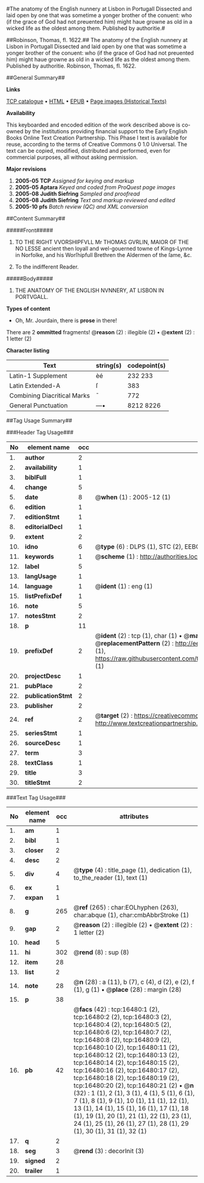 #The anatomy of the English nunnery at Lisbon in Portugall Dissected and laid open by one that was sometime a yonger brother of the conuent: who (if the grace of God had not preuented him) might haue growne as old in a wicked life as the oldest among them. Published by authoritie.#

##Robinson, Thomas, fl. 1622.##
The anatomy of the English nunnery at Lisbon in Portugall Dissected and laid open by one that was sometime a yonger brother of the conuent: who (if the grace of God had not preuented him) might haue growne as old in a wicked life as the oldest among them. Published by authoritie.
Robinson, Thomas, fl. 1622.

##General Summary##

**Links**

[TCP catalogue](http://www.ota.ox.ac.uk/tcp/)  • 
[HTML](http://tei.it.ox.ac.uk/tcp/Texts-HTML/free/A10/A10852.html)  • 
[EPUB](http://tei.it.ox.ac.uk/tcp/Texts-EPUB/free/A10/A10852.epub) • 
[Page images (Historical Texts)](https://data.historicaltexts.jisc.ac.uk/view?pubId=eebo-99851212e&pageId=eebo-99851212e-16480-1)

**Availability**

This keyboarded and encoded edition of the
	       work described above is co-owned by the institutions
	       providing financial support to the Early English Books
	       Online Text Creation Partnership. This Phase I text is
	       available for reuse, according to the terms of Creative
	       Commons 0 1.0 Universal. The text can be copied,
	       modified, distributed and performed, even for
	       commercial purposes, all without asking permission.

**Major revisions**

1. __2005-05__ __TCP__ *Assigned for keying and markup*
1. __2005-05__ __Aptara__ *Keyed and coded from ProQuest page images*
1. __2005-08__ __Judith Siefring__ *Sampled and proofread*
1. __2005-08__ __Judith Siefring__ *Text and markup reviewed and edited*
1. __2005-10__ __pfs__ *Batch review (QC) and XML conversion*

##Content Summary##

#####Front#####

1. TO THE RIGHT
VVORSHIPFVLL
Mr THOMAS GVRLIN, MAIOR
OF THE NO LESSE
ancient then loyall and wel-gouerned
towne of Kings-Lynne in Norfolke,
and his Worſhipfull Brethren
the Aldermen of the
ſame, &c.

1. To the indifferent Reader.

#####Body#####

1. THE
ANATOMY OF
THE ENGLISH
NVNNERY, AT LISBON
IN PORTVGALL.

**Types of content**

  * Oh, Mr. Jourdain, there is **prose** in there!

There are 2 **ommitted** fragments! 
 @__reason__ (2) : illegible (2)  •  @__extent__ (2) : 1 letter (2)

**Character listing**


|Text|string(s)|codepoint(s)|
|---|---|---|
|Latin-1 Supplement|èé|232 233|
|Latin Extended-A|ſ|383|
|Combining             Diacritical Marks|̄|772|
|General Punctuation|—•|8212 8226|

##Tag Usage Summary##

###Header Tag Usage###

|No|element name|occ|attributes|
|---|---|---|---|
|1.|__author__|2||
|2.|__availability__|1||
|3.|__biblFull__|1||
|4.|__change__|5||
|5.|__date__|8| @__when__ (1) : 2005-12 (1)|
|6.|__edition__|1||
|7.|__editionStmt__|1||
|8.|__editorialDecl__|1||
|9.|__extent__|2||
|10.|__idno__|6| @__type__ (6) : DLPS (1), STC (2), EEBO-CITATION (1), PROQUEST (1), VID (1)|
|11.|__keywords__|1| @__scheme__ (1) : http://authorities.loc.gov/ (1)|
|12.|__label__|5||
|13.|__langUsage__|1||
|14.|__language__|1| @__ident__ (1) : eng (1)|
|15.|__listPrefixDef__|1||
|16.|__note__|5||
|17.|__notesStmt__|2||
|18.|__p__|11||
|19.|__prefixDef__|2| @__ident__ (2) : tcp (1), char (1)  •  @__matchPattern__ (2) : ([0-9\-]+):([0-9IVX]+) (1), (.+) (1)  •  @__replacementPattern__ (2) : http://eebo.chadwyck.com/downloadtiff?vid=$1&page=$2 (1), https://raw.githubusercontent.com/textcreationpartnership/Texts/master/tcpchars.xml#$1 (1)|
|20.|__projectDesc__|1||
|21.|__pubPlace__|2||
|22.|__publicationStmt__|2||
|23.|__publisher__|2||
|24.|__ref__|2| @__target__ (2) : https://creativecommons.org/publicdomain/zero/1.0/ (1), http://www.textcreationpartnership.org/docs/. (1)|
|25.|__seriesStmt__|1||
|26.|__sourceDesc__|1||
|27.|__term__|3||
|28.|__textClass__|1||
|29.|__title__|3||
|30.|__titleStmt__|2||


###Text Tag Usage###

|No|element name|occ|attributes|
|---|---|---|---|
|1.|__am__|1||
|2.|__bibl__|1||
|3.|__closer__|2||
|4.|__desc__|2||
|5.|__div__|4| @__type__ (4) : title_page (1), dedication (1), to_the_reader (1), text (1)|
|6.|__ex__|1||
|7.|__expan__|1||
|8.|__g__|265| @__ref__ (265) : char:EOLhyphen (263), char:abque (1), char:cmbAbbrStroke (1)|
|9.|__gap__|2| @__reason__ (2) : illegible (2)  •  @__extent__ (2) : 1 letter (2)|
|10.|__head__|5||
|11.|__hi__|302| @__rend__ (8) : sup (8)|
|12.|__item__|28||
|13.|__list__|2||
|14.|__note__|28| @__n__ (28) : a (11), b (7), c (4), d (2), e (2), f (1), g (1)  •  @__place__ (28) : margin (28)|
|15.|__p__|38||
|16.|__pb__|42| @__facs__ (42) : tcp:16480:1 (2), tcp:16480:2 (2), tcp:16480:3 (2), tcp:16480:4 (2), tcp:16480:5 (2), tcp:16480:6 (2), tcp:16480:7 (2), tcp:16480:8 (2), tcp:16480:9 (2), tcp:16480:10 (2), tcp:16480:11 (2), tcp:16480:12 (2), tcp:16480:13 (2), tcp:16480:14 (2), tcp:16480:15 (2), tcp:16480:16 (2), tcp:16480:17 (2), tcp:16480:18 (2), tcp:16480:19 (2), tcp:16480:20 (2), tcp:16480:21 (2)  •  @__n__ (32) : 1 (1), 2 (1), 3 (1), 4 (1), 5 (1), 6 (1), 7 (1), 8 (1), 9 (1), 10 (1), 11 (1), 12 (1), 13 (1), 14 (1), 15 (1), 16 (1), 17 (1), 18 (1), 19 (1), 20 (1), 21 (1), 22 (1), 23 (1), 24 (1), 25 (1), 26 (1), 27 (1), 28 (1), 29 (1), 30 (1), 31 (1), 32 (1)|
|17.|__q__|2||
|18.|__seg__|3| @__rend__ (3) : decorInit (3)|
|19.|__signed__|2||
|20.|__trailer__|1||
